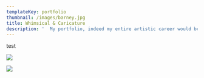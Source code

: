 ```yaml
---
templateKey: portfolio
thumbnail: /images/barney.jpg
title: Whimsical & Caricature
description: '  My portfolio, indeed my entire artistic career would be eminently incomplete   without humor and specifically, caricature.  In addition to studio   assignments, I have also enjoyed many years of drawing live for events-- great   for sharpening the skills of observation and interpretation.  Plus it makes   for outrageous and expeditious entertainment!  Here you will see work for   clients such as Our State and Outdoor Life Magazine, Corcoran Printing,   Goodwill Industries, Krispy Kreme, and others.  A picture is worth a thousand   laughs!'
---
```

test

![](/images/350x150.png)

![](/images/moon.jpg)
